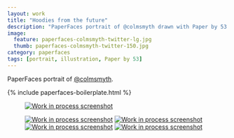 ```yaml
---
layout: work
title: "Hoodies from the future"
description: "PaperFaces portrait of @colmsmyth drawn with Paper by 53 on an iPad."
image: 
  feature: paperfaces-colmsmyth-twitter-lg.jpg
  thumb: paperfaces-colmsmyth-twitter-150.jpg
category: paperfaces
tags: [portrait, illustration, Paper by 53]
---
```


PaperFaces portrait of [@colmsmyth](http://twitter.com/colmsmyth).

{% include paperfaces-boilerplate.html %}

<figure>
	<a href="{{ site.url }}/images/paperfaces-colmsmyth-process-1-lg.jpg"><img src="{{ site.url }}/images/paperfaces-colmsmyth-process-1-600.jpg" alt="Work in process screenshot"></a>
</figure>

<figure class="half">
	<a href="{{ site.url }}/images/paperfaces-colmsmyth-process-2-lg.jpg"><img src="{{ site.url }}/images/paperfaces-colmsmyth-process-2-600.jpg" alt="Work in process screenshot"></a>
	<a href="{{ site.url }}/images/paperfaces-colmsmyth-process-3-lg.jpg"><img src="{{ site.url }}/images/paperfaces-colmsmyth-process-3-600.jpg" alt="Work in process screenshot"></a>
	<a href="{{ site.url }}/images/paperfaces-colmsmyth-process-4-lg.jpg"><img src="{{ site.url }}/images/paperfaces-colmsmyth-process-4-600.jpg" alt="Work in process screenshot"></a>
	<a href="{{ site.url }}/images/paperfaces-colmsmyth-process-5-lg.jpg"><img src="{{ site.url }}/images/paperfaces-colmsmyth-process-5-600.jpg" alt="Work in process screenshot"></a>
</figure>